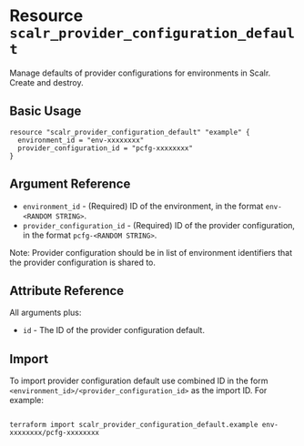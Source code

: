 
# Resource `scalr_provider_configuration_default`

Manage defaults of provider configurations for environments in Scalr. Create and destroy.

## Basic Usage

```hcl
resource "scalr_provider_configuration_default" "example" {
  environment_id = "env-xxxxxxxx"
  provider_configuration_id = "pcfg-xxxxxxxx"
}
```

## Argument Reference

* `environment_id` - (Required) ID of the environment, in the format `env-<RANDOM STRING>`.
* `provider_configuration_id` - (Required) ID of the provider configuration, in the format `pcfg-<RANDOM STRING>`. 

Note:
Provider configuration should be in list of environment identifiers that the provider configuration is shared to.

## Attribute Reference

All arguments plus:

* `id` - The ID of the provider configuration default.
  
## Import

To import provider configuration default use combined ID in the form `<environment_id>/<provider_configuration_id>` as the import ID. For example:

```shell

terraform import scalr_provider_configuration_default.example env-xxxxxxxx/pcfg-xxxxxxxx

```
